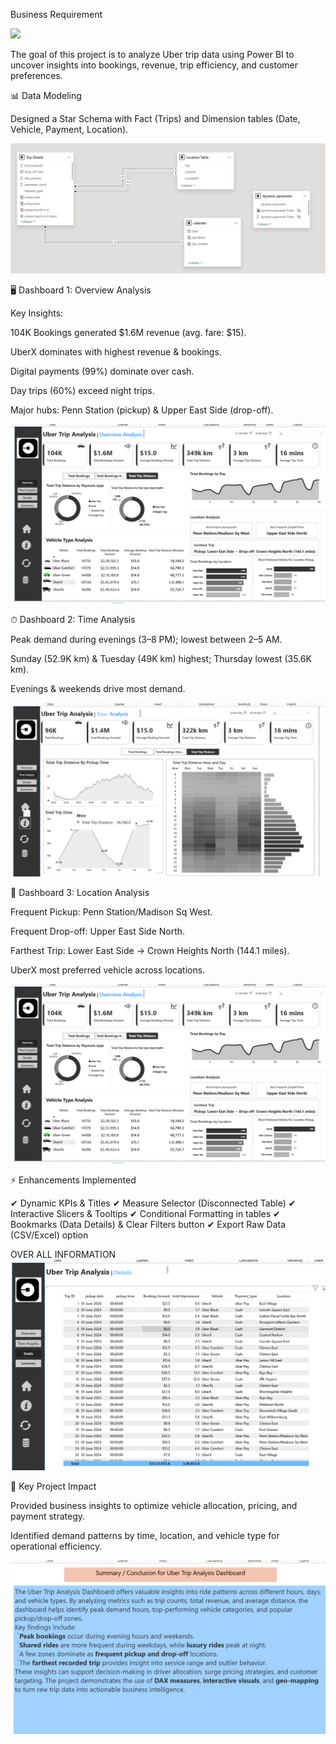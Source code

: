 

Business Requirement

![](https://github.com/Eshwarthota2219/Uber_Analysis_using_Power_Bi/blob/main/uber_logo2.avif)

The goal of this project is to analyze Uber trip data using Power BI to uncover insights into bookings, revenue, trip efficiency, and customer preferences.

📊 Data Modeling

Designed a Star Schema with Fact (Trips) and Dimension tables (Date, Vehicle, Payment, Location).

![](https://github.com/Eshwarthota2219/Uber_Analysis_using_Power_Bi/blob/main/star_schema.png)

🖥 Dashboard 1: Overview Analysis

Key Insights:

104K Bookings generated $1.6M revenue (avg. fare: $15).

UberX dominates with highest revenue & bookings.

Digital payments (99%) dominate over cash.

Day trips (60%) exceed night trips.

Major hubs: Penn Station (pickup) & Upper East Side (drop-off).


![](https://github.com/Eshwarthota2219/Uber_Analysis_using_Power_Bi/blob/main/Overview.png)

⏱ Dashboard 2: Time Analysis

Peak demand during evenings (3–8 PM); lowest between 2–5 AM.

Sunday (52.9K km) & Tuesday (49K km) highest; Thursday lowest (35.6K km).

Evenings & weekends drive most demand.


![](https://github.com/Eshwarthota2219/Uber_Analysis_using_Power_Bi/blob/main/Time_Analysis.png)

📍 Dashboard 3: Location Analysis

Frequent Pickup: Penn Station/Madison Sq West.

Frequent Drop-off: Upper East Side North.

Farthest Trip: Lower East Side → Crown Heights North (144.1 miles).

UberX most preferred vehicle across locations.

![](https://github.com/Eshwarthota2219/Uber_Analysis_using_Power_Bi/blob/main/Overview.png)

⚡ Enhancements Implemented

✔ Dynamic KPIs & Titles
✔ Measure Selector (Disconnected Table)
✔ Interactive Slicers & Tooltips
✔ Conditional Formatting in tables
✔ Bookmarks (Data Details) & Clear Filters button
✔ Export Raw Data (CSV/Excel) option

OVER ALL INFORMATION
![](https://github.com/Eshwarthota2219/Uber_Analysis_using_Power_Bi/blob/main/Information.png)

🚀 Key Project Impact

Provided business insights to optimize vehicle allocation, pricing, and payment strategy.

Identified demand patterns by time, location, and vehicle type for operational efficiency.

![](https://github.com/Eshwarthota2219/Uber_Analysis_using_Power_Bi/blob/main/Insights.png)





